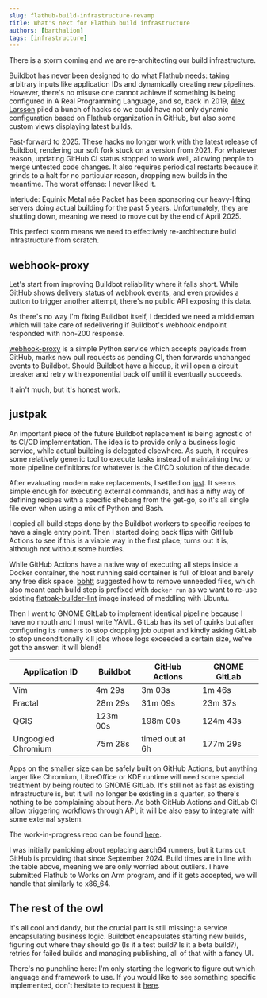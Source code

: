 ```yaml
---
slug: flathub-build-infrastructure-revamp
title: What's next for Flathub build infrastructure
authors: [barthalion]
tags: [infrastructure]
---
```


There is a storm coming and we are re-architecting our build infrastructure.

<!-- truncate -->

Buildbot has never been designed to do what Flathub needs: taking arbitrary inputs like application IDs and dynamically creating new pipelines. However, there's no misuse one cannot achieve if something is being configured in A Real Programming Language, and so, back in 2019, [Alex Larsson][alex] piled a bunch of hacks so we could have not only dynamic configuration based on Flathub organization in GitHub, but also some custom views displaying latest builds.

Fast-forward to 2025. These hacks no longer work with the latest release of Buildbot, rendering our soft fork stuck on a version from 2021. For whatever reason, updating GitHub CI status stopped to work well, allowing people to merge untested code changes. It also requires periodical restarts because it grinds to a halt for no particular reason, dropping new builds in the meantime. The worst offense: I never liked it.

Interlude: Equinix Metal née Packet has been sponsoring our heavy-lifting servers doing actual building for the past 5 years. Unfortunately, they are shutting down, meaning we need to move out by the end of April 2025.

This perfect storm means we need to effectively re-architecture build infrastructure from scratch.

## webhook-proxy

Let's start from improving Buildbot reliability where it falls short. While GitHub shows delivery status of webhook events, and even provides a button to trigger another attempt, there's no public API exposing this data.

As there's no way I'm fixing Buildbot itself, I decided we need a middleman which will take care of redelivering if Buildbot's webhook endpoint responded with non-200 response.

[webhook-proxy][webhook-proxy] is a simple Python service which accepts payloads from GitHub, marks new pull requests as pending CI, then forwards unchanged events to Buildbot. Should Buildbot have a hiccup, it will open a circuit breaker and retry with exponential back off until it eventually succeeds.

It ain't much, but it's honest work.

## justpak

An important piece of the future Buildbot replacement is being agnostic of its CI/CD implementation. The idea is to provide only a business logic service, while actual building is delegated elsewhere. As such, it requires some relatively generic tool to execute tasks instead of maintaining two or more pipeline definitions for whatever is the CI/CD solution of the decade.

After evaluating modern `make` replacements, I settled on [just][just]. It seems simple enough for executing external commands, and has a nifty way of defining recipes with a specific shebang from the get-go, so it's all single file even when using a mix of Python and Bash.

I copied all build steps done by the Buildbot workers to specific recipes to have a single entry point. Then I started doing back flips with GitHub Actions to see if this is a viable way in the first place; turns out it is, although not without some hurdles.

While GitHub Actions have a native way of executing all steps inside a Docker container, the host running said container is full of bloat and barely any free disk space. [bbhtt][bbhtt] suggested how to remove unneeded files, which also meant each build step is prefixed with `docker run` as we want to re-use existing [flatpak-builder-lint][flatpak-builder-lint] image instead of meddling with Ubuntu.

Then I went to GNOME GItLab to implement identical pipeline because I have no mouth and I must write YAML. GitLab has its set of quirks but after configuring its runners to stop dropping job output and kindly asking GitLab to stop unconditionally kill jobs whose logs exceeded a certain size, we've got the answer: it will blend!

| Application ID     | Buildbot | GitHub Actions    | GNOME GitLab |
|--------------------|----------|-------------------|--------------|
| Vim                | 4m 29s   | 3m 03s            | 1m 46s       |
| Fractal            | 28m 29s  | 31m 09s           | 23m 37s      |
| QGIS               | 123m 00s | 198m 00s          | 124m 43s     |
| Ungoogled Chromium | 75m 28s  | timed out at 6h | 177m 29s     |

Apps on the smaller size can be safely built on GitHub Actions, but anything larger like Chromium, LibreOffice or KDE runtime will need some special treatment by being routed to GNOME GItLab. It's still not as fast as existing infrastructure is, but it will no longer be existing in a quarter, so there's nothing to be complaining about here. As both GitHub Actions and GitLab CI allow triggering workflows through API, it will be also easy to integrate with some external system.

The work-in-progress repo can be found [here][justpak].

I was initially panicking about replacing aarch64 runners, but it turns out GitHub is providing that since September 2024. Build times are in line with the table above, meaning we are only worried about outliers. I have submitted Flathub to Works on Arm program, and if it gets accepted, we will handle that similarly to x86_64.

## The rest of the owl

It's all cool and dandy, but the crucial part is still missing: a service encapsulating business logic. Buildbot encapsulates starting new builds, figuring out where they should go (Is it a test build? Is it a beta build?), retries for failed builds and managing publishing, all of that with a fancy UI.

There's no punchline here: I'm only starting the legwork to figure out which language and framework to use. If you would like to see something specific implemented, don't hesitate to request it [here][vorarbeiter].

[alex]: https://blogs.gnome.org/alexl/
[webhook-proxy]: https://github.com/flathub-infra/webhook-proxy
[just]: https://just.systems/
[justpak]: https://github.com/barthalion/justpak
[bbhtt]: https://bbhtt.space/about/
[flatpak-builder-lint]: https://github.com/flathub-infra/flatpak-builder-lint
[vorarbeiter]: https://github.com/flathub-infra/vorarbaiter
